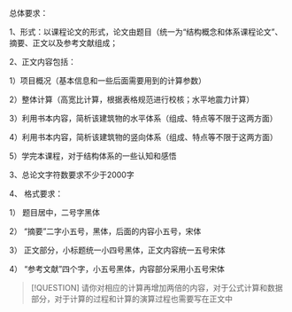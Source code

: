 总体要求：

1、形式：以课程论文的形式，论文由题目（统一为“结构概念和体系课程论文”、摘要、正文以及参考文献组成；

2、正文内容包括：

1）项目概况（基本信息和一些后面需要用到的计算参数）

2）整体计算（高宽比计算，根据表格规范进行校核；水平地震力计算）

3）利用书本内容，简析该建筑物的水平体系（组成、特点等不限于这两方面）

4）利用书本内容，简析该建筑物的竖向体系（组成、特点等不限于这两方面）

5）学完本课程，对于结构体系的一些认知和感悟

3、总论文字符数要求不少于2000字

4、 格式要求：

1） 题目居中，二号字黑体

2） “摘要”二字小五号，黑体，后面的内容小五号，宋体

3） 正文部分，小标题统一小四号黑体，正文内容统一五号宋体

4） “参考文献”四个字，小五号黑体，内容部分采用小五号宋体


>[!QUESTION]
>请你对相应的计算再增加两倍的内容，对于公式计算和数据部分，对于计算的过程和计算的演算过程也需要写在正文中


